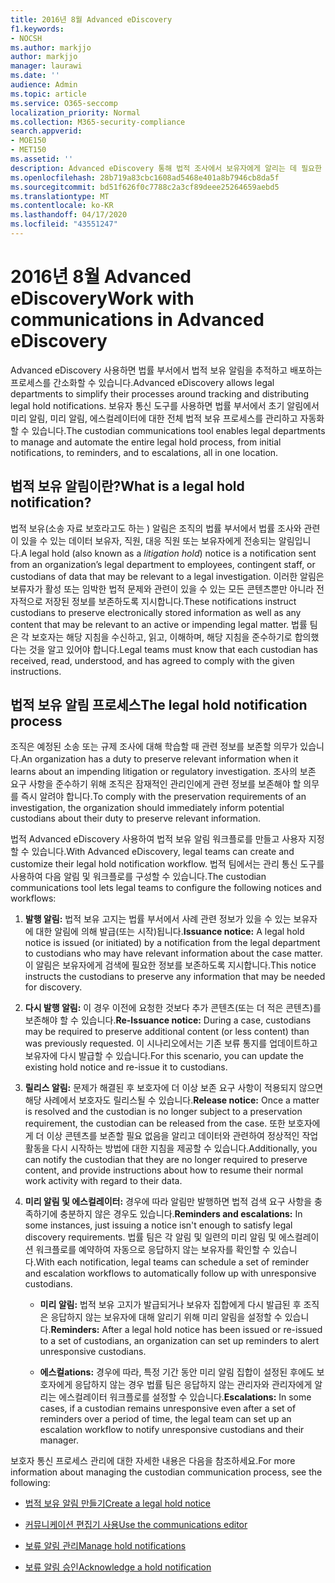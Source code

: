 ```yaml
---
title: 2016년 8월 Advanced eDiscovery
f1.keywords:
- NOCSH
ms.author: markjjo
author: markjjo
manager: laurawi
ms.date: ''
audience: Admin
ms.topic: article
ms.service: O365-seccomp
localization_priority: Normal
ms.collection: M365-security-compliance
search.appverid:
- MOE150
- MET150
ms.assetid: ''
description: Advanced eDiscovery 통해 법적 조사에서 보유자에게 알리는 데 필요한 법적 보유 알림 워크플로를 쉽게 관리할 수 있습니다.
ms.openlocfilehash: 28b719a83cbc1608ad5468e401a8b7946cb8da5f
ms.sourcegitcommit: bd51f626f0c7788c2a3cf89deee25264659aebd5
ms.translationtype: MT
ms.contentlocale: ko-KR
ms.lasthandoff: 04/17/2020
ms.locfileid: "43551247"
---
```

# <a name="work-with-communications-in-advanced-ediscovery"></a><span data-ttu-id="4c570-103">2016년 8월 Advanced eDiscovery</span><span class="sxs-lookup"><span data-stu-id="4c570-103">Work with communications in Advanced eDiscovery</span></span>

<span data-ttu-id="4c570-104">Advanced eDiscovery 사용하면 법률 부서에서 법적 보유 알림을 추적하고 배포하는 프로세스를 간소화할 수 있습니다.</span><span class="sxs-lookup"><span data-stu-id="4c570-104">Advanced eDiscovery allows legal departments to simplify their processes around tracking and distributing legal hold notifications.</span></span> <span data-ttu-id="4c570-105">보유자 통신 도구를 사용하면 법률 부서에서 초기 알림에서 미리 알림, 미리 알림, 에스컬레이터에 대한 전체 법적 보유 프로세스를 관리하고 자동화할 수 있습니다.</span><span class="sxs-lookup"><span data-stu-id="4c570-105">The custodian communications tool enables legal departments to manage and automate the entire legal hold process, from initial notifications, to reminders, and to escalations, all in one location.</span></span>

## <a name="what-is-a-legal-hold-notification"></a><span data-ttu-id="4c570-106">법적 보유 알림이란?</span><span class="sxs-lookup"><span data-stu-id="4c570-106">What is a legal hold notification?</span></span>

<span data-ttu-id="4c570-107">법적 보유(소송 자료 보호라고도 하는 ) 알림은 조직의 법률 부서에서 법률 조사와 관련이 있을 수 있는 데이터 보유자, 직원, 대응 직원 또는 보유자에게 전송되는 알림입니다.</span><span class="sxs-lookup"><span data-stu-id="4c570-107">A legal hold (also known as a *litigation hold*) notice is a notification sent from an organization’s legal department to employees, contingent staff, or custodians of data that may be relevant to a legal investigation.</span></span> <span data-ttu-id="4c570-108">이러한 알림은 보류자가 활성 또는 임박한 법적 문제와 관련이 있을 수 있는 모든 콘텐츠뿐만 아니라 전자적으로 저장된 정보를 보존하도록 지시합니다.</span><span class="sxs-lookup"><span data-stu-id="4c570-108">These notifications instruct custodians to preserve electronically stored information as well as any content that may be relevant to an active or impending legal matter.</span></span> <span data-ttu-id="4c570-109">법률 팀은 각 보호자는 해당 지침을 수신하고, 읽고, 이해하며, 해당 지침을 준수하기로 합의했다는 것을 알고 있어야 합니다.</span><span class="sxs-lookup"><span data-stu-id="4c570-109">Legal teams must know that each custodian has received, read, understood, and has agreed to comply with the given instructions.</span></span>

## <a name="the-legal-hold-notification-process"></a><span data-ttu-id="4c570-110">법적 보유 알림 프로세스</span><span class="sxs-lookup"><span data-stu-id="4c570-110">The legal hold notification process</span></span>

<span data-ttu-id="4c570-111">조직은 예정된 소송 또는 규제 조사에 대해 학습할 때 관련 정보를 보존할 의무가 있습니다.</span><span class="sxs-lookup"><span data-stu-id="4c570-111">An organization has a duty to preserve relevant information when it learns about an impending litigation or regulatory investigation.</span></span> <span data-ttu-id="4c570-112">조사의 보존 요구 사항을 준수하기 위해 조직은 잠재적인 관리인에게 관련 정보를 보존해야 할 의무를 즉시 알려야 합니다.</span><span class="sxs-lookup"><span data-stu-id="4c570-112">To comply with the preservation requirements of an investigation, the organization should immediately inform potential custodians about their duty to preserve relevant information.</span></span>

<span data-ttu-id="4c570-113">법적 Advanced eDiscovery 사용하여 법적 보유 알림 워크플로를 만들고 사용자 지정할 수 있습니다.</span><span class="sxs-lookup"><span data-stu-id="4c570-113">With Advanced eDiscovery, legal teams can create and customize their legal hold notification workflow.</span></span> <span data-ttu-id="4c570-114">법적 팀에서는 관리 통신 도구를 사용하여 다음 알림 및 워크플로를 구성할 수 있습니다.</span><span class="sxs-lookup"><span data-stu-id="4c570-114">The custodian communications tool lets legal teams to configure the following notices and workflows:</span></span>

1. <span data-ttu-id="4c570-115">**발행 알림:** 법적 보유 고지는 법률 부서에서 사례 관련 정보가 있을 수 있는 보유자에 대한 알림에 의해 발급(또는 시작)됩니다.</span><span class="sxs-lookup"><span data-stu-id="4c570-115">**Issuance notice:** A legal hold notice is issued (or initiated) by a notification from the legal department to custodians who may have relevant information about the case matter.</span></span> <span data-ttu-id="4c570-116">이 알림은 보유자에게 검색에 필요한 정보를 보존하도록 지시합니다.</span><span class="sxs-lookup"><span data-stu-id="4c570-116">This notice instructs the custodians to preserve any information that may be needed for discovery.</span></span>

2. <span data-ttu-id="4c570-117">**다시 발행 알림:** 이 경우 이전에 요청한 것보다 추가 콘텐츠(또는 더 적은 콘텐츠)를 보존해야 할 수 있습니다.</span><span class="sxs-lookup"><span data-stu-id="4c570-117">**Re-Issuance notice:** During a case, custodians may be required to preserve additional content (or less content) than was previously requested.</span></span> <span data-ttu-id="4c570-118">이 시나리오에서는 기존 보류 통지를 업데이트하고 보유자에 다시 발급할 수 있습니다.</span><span class="sxs-lookup"><span data-stu-id="4c570-118">For this scenario, you can update the existing hold notice and re-issue it to custodians.</span></span>

3. <span data-ttu-id="4c570-119">**릴리스 알림:** 문제가 해결된 후 보호자에 더 이상 보존 요구 사항이 적용되지 않으면 해당 사례에서 보호자도 릴리스될 수 있습니다.</span><span class="sxs-lookup"><span data-stu-id="4c570-119">**Release notice:** Once a matter is resolved and the custodian is no longer subject to a preservation requirement, the custodian can be released from the case.</span></span> <span data-ttu-id="4c570-120">또한 보호자에게 더 이상 콘텐츠를 보존할 필요 없음을 알리고 데이터와 관련하여 정상적인 작업 활동을 다시 시작하는 방법에 대한 지침을 제공할 수 있습니다.</span><span class="sxs-lookup"><span data-stu-id="4c570-120">Additionally, you can notify the custodian that they are no longer required to preserve content, and provide instructions about how to resume their normal work activity with regard to their data.</span></span>

4. <span data-ttu-id="4c570-121">**미리 알림 및 에스컬레이터:** 경우에 따라 알림만 발행하면 법적 검색 요구 사항을 충족하기에 충분하지 않은 경우도 있습니다.</span><span class="sxs-lookup"><span data-stu-id="4c570-121">**Reminders and escalations:** In some instances, just issuing a notice isn't enough to satisfy legal discovery requirements.</span></span> <span data-ttu-id="4c570-122">법률 팀은 각 알림 및 일련의 미리 알림 및 에스컬레이션 워크플로를 예약하여 자동으로 응답하지 않는 보유자를 확인할 수 있습니다.</span><span class="sxs-lookup"><span data-stu-id="4c570-122">With each notification, legal teams can schedule a set of reminder and escalation workflows to automatically follow up with unresponsive custodians.</span></span>

   - <span data-ttu-id="4c570-123">**미리 알림:** 법적 보유 고지가 발급되거나 보유자 집합에게 다시 발급된 후 조직은 응답하지 않는 보유자에 대해 알리기 위해 미리 알림을 설정할 수 있습니다.</span><span class="sxs-lookup"><span data-stu-id="4c570-123">**Reminders:** After a legal hold notice has been issued or re-issued to a set of custodians, an organization can set up reminders to alert unresponsive custodians.</span></span>

   - <span data-ttu-id="4c570-124">**에스컬ations:** 경우에 따라, 특정 기간 동안 미리 알림 집합이 설정된 후에도 보호자에게 응답하지 않는 경우 법률 팀은 응답하지 않는 관리자와 관리자에게 알리는 에스컬레이터 워크플로를 설정할 수 있습니다.</span><span class="sxs-lookup"><span data-stu-id="4c570-124">**Escalations:** In some cases, if a custodian remains unresponsive even after a set of reminders over a period of time, the legal team can set up an escalation workflow to notify unresponsive custodians and their manager.</span></span>

<span data-ttu-id="4c570-125">보호자 통신 프로세스 관리에 대한 자세한 내용은 다음을 참조하세요.</span><span class="sxs-lookup"><span data-stu-id="4c570-125">For more information about managing the custodian communication process, see the following:</span></span> 

- [<span data-ttu-id="4c570-126">법적 보유 알림 만들기</span><span class="sxs-lookup"><span data-stu-id="4c570-126">Create a legal hold notice</span></span>](create-hold-notification.md)

- [<span data-ttu-id="4c570-127">커뮤니케이션 편집기 사용</span><span class="sxs-lookup"><span data-stu-id="4c570-127">Use the communications editor</span></span>](using-communications-editor.md)

- [<span data-ttu-id="4c570-128">보류 알림 관리</span><span class="sxs-lookup"><span data-stu-id="4c570-128">Manage hold notifications</span></span>](manage-hold-notification.md)

- [<span data-ttu-id="4c570-129">보류 알림 승인</span><span class="sxs-lookup"><span data-stu-id="4c570-129">Acknowledge a hold notification</span></span>](acknowledge-hold-notification.md)